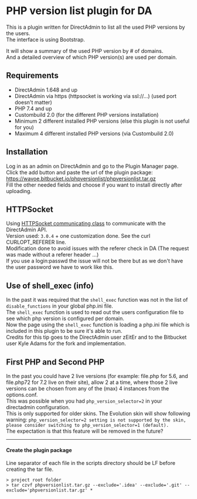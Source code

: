 # PHP version list plugin for DA

This is a plugin written for DirectAdmin to list all the used PHP versions by the users.  
The interface is using Bootstrap.

It will show a summary of the used PHP version by # of domains.  
And a detailed overview of which PHP version(s) are used per domain.

## Requirements

* DirectAdmin 1.648 and up
* DirectAdmin via https (httpsocket is working via ssl://...) (used port doesn't matter)
* PHP 7.4 and up
* Custombuild 2.0 (for the different PHP versions installation)
* Minimum 2 different installed PHP versions (else this plugin is not useful for you)
* Maximum 4 different installed PHP versions (via Custombuild 2.0)

## Installation

Log in as an admin on DirectAdmin and go to the Plugin Manager page.  
Click the add button and paste the url of the plugin package: https://wavoe.bitbucket.io/phpversionlist/phpversionlist.tar.gz  
Fill the other needed fields and choose if you want to install directly after uploading.

## HTTPSocket

Using [HTTPSocket communicating class](https://files.directadmin.com/services/all/httpsocket/) to communicate with the
DirectAdmin API.  
Version used: `3.0.4` + one customization done. See the curl CURLOPT_REFERER line.  
Modification done to avoid issues with the referer check in DA (The request was made without a referer header ...)  
If you use a login:passwd the issue will not be there but as we don't have the user password we have to work like this.

## Use of shell_exec (info)

In the past it was required that the `shell_exec` function was not in the list of `disable_functions` in your global php.ini file.  
The `shell_exec` function is used to read out the users configuration file to see which php version is configured per domain.  
Now the page using the `shell_exec` function is loading a php.ini file which is included in this plugin to be sure it's able to run.  
Credits for this tip goes to the DirectAdmin user zEitEr and to the Bitbucket user Kyle Adams for the fork and implementation.

## First PHP and Second PHP

In the past you could have 2 live versions (for example: file.php for 5.6, and file.php72 for 7.2 live on their site),
allow 2 at a time, where those 2 live versions can be chosen from any of the (max) 4 instances from the options.conf.  
This was possible when you had `php_version_selector=2` in your directadmin configuration.  
This is only supported for older skins. The Evolution skin will show following warning:
`php_version_selector=2 setting is not supported by the skin, please consider switching to php_version_selector=1 (default).`  
The expectation is that this feature will be removed in the future?

---

#### Create the plugin package

Line separator of each file in the scripts directory should be LF before creating the tar file.

```
> project root folder
> tar czvf phpversionlist.tar.gz --exclude='.idea' --exclude='.git' --exclude='phpversionlist.tar.gz' *
```
